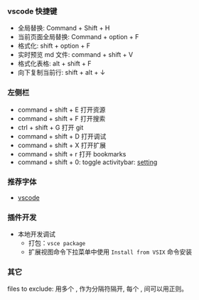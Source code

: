 ### vscode 快捷键

* 全局替换: Command + Shift + H
* 当前页面全局替换: Command + option + F
* 格式化: shift + option + F
* 实时预览 md 文件: command + shift + V
* 格式化表格: alt + shift + F
* 向下复制当前行: shift + alt + ↓

### 左侧栏

* command + shift + E 打开资源
* command + shift + F 打开搜索
* ctrl + shift + G 打开 git
* command + shift + D 打开调试
* command + shift + X 打开扩展
* command + shift + r 打开 bookmarks
* command + shift + 0: toggle activitybar: [setting](https://stackoverflow.com/questions/30878856/is-there-a-shortcut-to-hide-the-side-bar-in-visual-studio-code)

### 推荐字体

* [vscode](https://github.com/sdras/night-owl-vscode-theme)

### 插件开发

* 本地开发调试
  * 打包：`vsce package`
  * 扩展视图命令下拉菜单中使用 `Install from VSIX` 命令安装

### 其它

files to exclude: 用多个 , 作为分隔符隔开, 每个 , 间可以用正则。